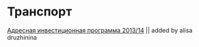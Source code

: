 Транспорт
======
[Адресная инвестиционная программа 2013/14](http://gov.spb.ru/static/writable/ckeditor/uploads/2012/10/02/Adresnaja-investicionnaja-programma-na-2012-god-i-na-planovyj-period-2013-i-2014-godov.pdf) || added by alisa druzhinina
